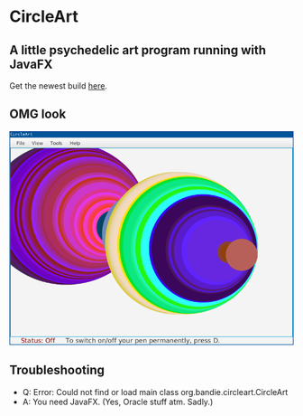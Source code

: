 # CircleArt
## A little psychedelic art program running with JavaFX

Get the newest build [here](https://github.com/Bandie/CircleArt/raw/master/dist/CircleArt.jar).

## OMG look
![Screenshot of CircleArt](/images/Screenshot.png)

## Troubleshooting

- Q: Error: Could not find or load main class org.bandie.circleart.CircleArt
- A: You need JavaFX. (Yes, Oracle stuff atm. Sadly.)

